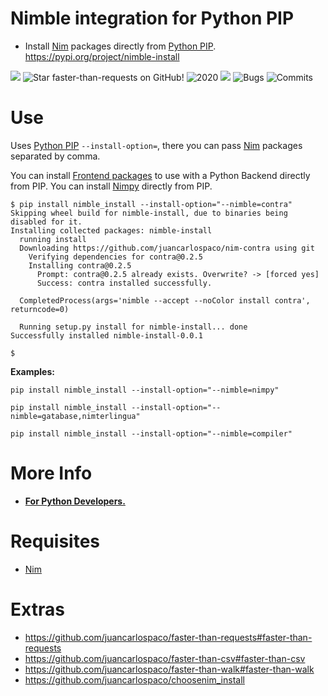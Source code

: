 # Nimble integration for Python PIP

- Install [Nim](http://nim-lang.org) packages directly from [Python PIP](https://pypi.org/project/nimble-install). https://pypi.org/project/nimble-install

![](https://img.shields.io/github/languages/top/juancarlospaco/nimble_install?style=for-the-badge)
![](https://img.shields.io/github/stars/juancarlospaco/nimble_install?style=for-the-badge "Star faster-than-requests on GitHub!")
![](https://img.shields.io/maintenance/yes/2020?style=for-the-badge "2020")
![](https://img.shields.io/github/languages/code-size/juancarlospaco/nimble_install?style=for-the-badge)
![](https://img.shields.io/github/issues-raw/juancarlospaco/nimble_install?style=for-the-badge "Bugs")
![](https://img.shields.io/github/last-commit/juancarlospaco/nimble_install?style=for-the-badge "Commits")


# Use

Uses [Python PIP](https://pypi.org/project/nimble-install) `--install-option=`, 
there you can pass [Nim](http://nim-lang.org) packages separated by comma.

You can install [Frontend packages](https://mildred.github.io/nclearseam) to use with a Python Backend directly from PIP.
You can install [Nimpy](https://github.com/yglukhov/nimpy) directly from PIP.

```console
$ pip install nimble_install --install-option="--nimble=contra"
Skipping wheel build for nimble-install, due to binaries being disabled for it.
Installing collected packages: nimble-install
  running install
  Downloading https://github.com/juancarlospaco/nim-contra using git
    Verifying dependencies for contra@0.2.5
    Installing contra@0.2.5
      Prompt: contra@0.2.5 already exists. Overwrite? -> [forced yes]
      Success: contra installed successfully.

  CompletedProcess(args='nimble --accept --noColor install contra', returncode=0)

  Running setup.py install for nimble-install... done
Successfully installed nimble-install-0.0.1

$
```

**Examples:**

```
pip install nimble_install --install-option="--nimble=nimpy"
```

```
pip install nimble_install --install-option="--nimble=gatabase,nimterlingua"
```

```
pip install nimble_install --install-option="--nimble=compiler"
```


# More Info

- [**For Python Developers.**](https://github.com/nim-lang/Nim/wiki/Nim-for-Python-Programmers#table-of-contents)


# Requisites

- [Nim](http://nim-lang.org)


# Extras

- https://github.com/juancarlospaco/faster-than-requests#faster-than-requests
- https://github.com/juancarlospaco/faster-than-csv#faster-than-csv
- https://github.com/juancarlospaco/faster-than-walk#faster-than-walk
- https://github.com/juancarlospaco/choosenim_install
